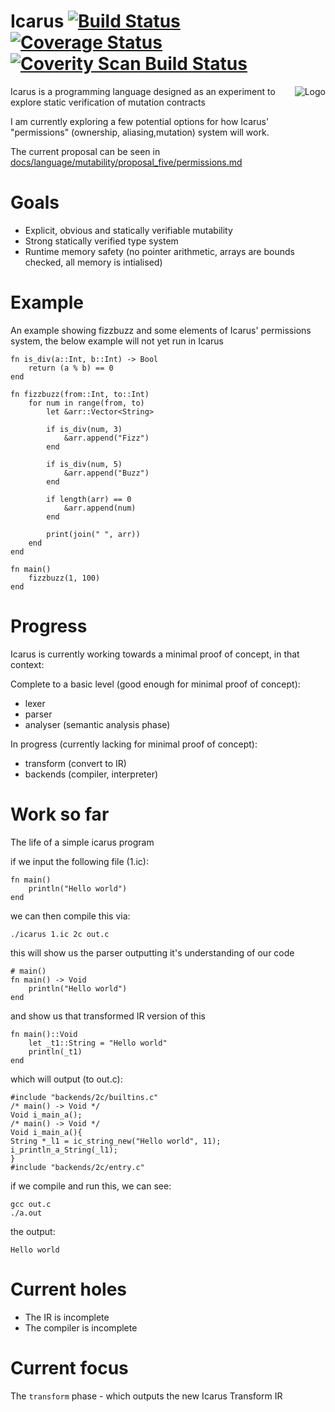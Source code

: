 # Icarus [![Build Status](https://travis-ci.org/mkfifo/icarus.svg?branch=master)](https://travis-ci.org/mkfifo/icarus) [![Coverage Status](https://coveralls.io/repos/mkfifo/icarus/badge.svg?branch=master)](https://coveralls.io/r/mkfifo/icarus?branch=master) <a href="https://scan.coverity.com/projects/4854"> <img alt="Coverity Scan Build Status" src="https://scan.coverity.com/projects/4854/badge.svg"/> </a>

<img src="https://github.com/mkfifo/icarus/blob/master/resources/logo.jpg" alt="Logo" align="right" />

Icarus is a programming language designed as an experiment to explore static verification of mutation contracts

I am currently exploring a few potential options for how Icarus' "permissions" (ownership, aliasing,mutation) system will work.

The current proposal can be seen in [docs/language/mutability/proposal_five/permissions.md](https://github.com/mkfifo/icarus/blob/master/docs/language/mutability/proposal_five/permissions.md)


Goals
=====

* Explicit, obvious and statically verifiable mutability
* Strong statically verified type system
* Runtime memory safety (no pointer arithmetic, arrays are bounds checked, all memory is intialised)


Example
=======

An example showing fizzbuzz and some elements of Icarus' permissions system,
the below example will not yet run in Icarus

    fn is_div(a::Int, b::Int) -> Bool
        return (a % b) == 0
    end

    fn fizzbuzz(from::Int, to::Int)
        for num in range(from, to)
            let &arr::Vector<String>

            if is_div(num, 3)
                &arr.append("Fizz")
            end

            if is_div(num, 5)
                &arr.append("Buzz")
            end

            if length(arr) == 0
                &arr.append(num)
            end

            print(join(" ", arr))
        end
    end

    fn main()
        fizzbuzz(1, 100)
    end


Progress
========

Icarus is currently working towards a minimal proof of concept, in that context:

Complete to a basic level (good enough for minimal proof of concept):

* lexer
* parser
* analyser (semantic analysis phase)

In progress (currently lacking for minimal proof of concept):

* transform (convert to IR)
* backends (compiler, interpreter)


Work so far
===========

The life of a simple icarus program

if we input the following file (1.ic):

    fn main()
        println("Hello world")
    end

we can then compile this via:

    ./icarus 1.ic 2c out.c

this will show us the parser outputting it's understanding of our code

    # main()
    fn main() -> Void
        println("Hello world")
    end

and show us that transformed IR version of this

    fn main()::Void
        let _t1::String = "Hello world"
        println(_t1)
    end

which will output (to out.c):

    #include "backends/2c/builtins.c"
    /* main() -> Void */
    Void i_main_a();
    /* main() -> Void */
    Void i_main_a(){
    String *_l1 = ic_string_new("Hello world", 11);
    i_println_a_String(_l1);
    }
    #include "backends/2c/entry.c"

if we compile and run this, we can see:

    gcc out.c
    ./a.out

the output:

    Hello world


Current holes
=============

* The IR is incomplete
* The compiler is incomplete


Current focus
=============

The `transform` phase - which outputs the new Icarus Transform IR

